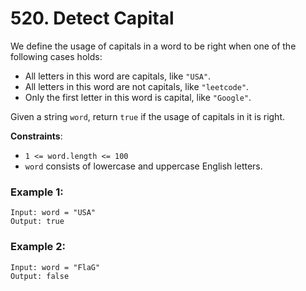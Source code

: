 # 520. Detect Capital

We define the usage of capitals in a word to be right when one of the following cases holds:

- All letters in this word are capitals, like `"USA"`.
- All letters in this word are not capitals, like `"leetcode"`.
- Only the first letter in this word is capital, like `"Google"`.

Given a string `word`, return `true` if the usage of capitals in it is right.

**Constraints**:
- `1 <= word.length <= 100`
- `word` consists of lowercase and uppercase English letters.

### Example 1:
```
Input: word = "USA"
Output: true
```

### Example 2:
```
Input: word = "FlaG"
Output: false
```
